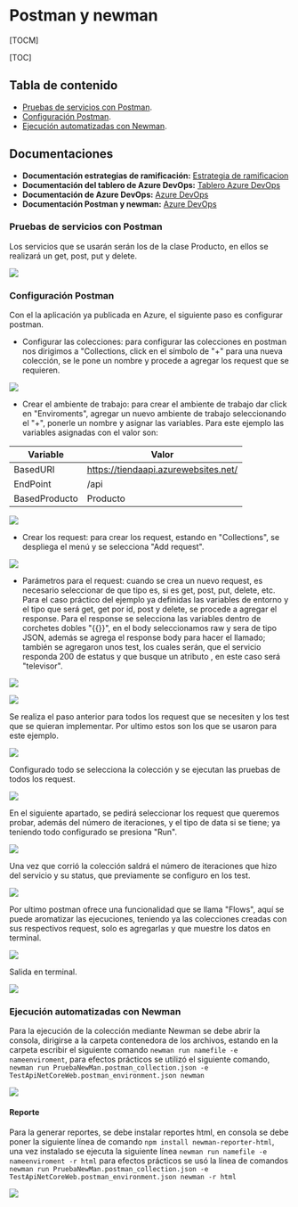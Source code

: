 # Postman y newman

[TOCM]

[TOC]

## Tabla de contenido
- [Pruebas de servicios con Postman](#Pruebas-de-servicios-con-Postman).
- [Configuración Postman](#Configuración-Postman).
- [Ejecución automatizadas con Newman](#Ejecución-automatizada-con-Newman).

## Documentaciones

- **Documentación estrategias de ramificación:** [Estrategia de ramificacion](https://dev.azure.com/celuladevops/Celula/_git/EstrategiasRamificacion?path=/README.md)
- **Documentación del tablero de Azure DevOps:** [Tablero Azure DevOps](https://dev.azure.com/celuladevops/Celula/_git/ci-netcore?path=/TableroAzureDevOps.md)
- **Documentación de Azure DevOps:** [Azure DevOps](https://dev.azure.com/celuladevops/Celula/_git/ci-netcore?path=/README.md)
- **Documentación Postman y newman:** [Azure DevOps](https://dev.azure.com/celuladevops/Celula/_git/ci-netcore?path=/Postman%20y%20newman.md&_a=preview)

### Pruebas de servicios con Postman

Los servicios que se usarán serán los de la clase Producto, en ellos se realizará un get, post, put y delete.

![](https://i.postimg.cc/dQfp4xxT/15.jpg)

### Configuración Postman

Con el la aplicación ya publicada en Azure, el siguiente paso es configurar postman.

- Configurar las colecciones: para configurar las colecciones en postman nos dirigimos a "Collections, click en el símbolo de "+" para una nueva colección, se le pone un nombre y  procede a agregar los request que se requieren.


![](https://i.postimg.cc/dtjyBzWq/2.jpg)

- Crear el ambiente de trabajo: para crear el ambiente de trabajo dar click en "Enviroments", agregar un nuevo ambiente de trabajo seleccionando el "+", ponerle un nombre y asignar las variables. Para este ejemplo las variables asignadas con el valor son:

| Variable      | Valor |
| --------- | -----|
| BasedURI  | https://tiendaapi.azurewebsites.net/|
| EndPoint   |/api|
| BasedProducto |Producto|

![](https://i.postimg.cc/QMFLSZJw/3.jpg)

- Crear los request: para crear los request, estando en "Collections", se despliega el menú y se selecciona "Add request".

![](https://i.postimg.cc/k5vSjLMN/4.jpg)

- Parámetros para el request: cuando se crea un nuevo request, es necesario seleccionar de que tipo es, si es get, post, put, delete, etc. Para el caso práctico del ejemplo ya definidas las variables de entorno y el tipo que será get, get por id, post y delete, se procede a agregar el response. Para el response se selecciona las variables dentro de corchetes dobles "{{}}", en el body seleccionamos raw y sera de tipo JSON, además se agrega el response body para hacer el llamado; también se agregaron unos test, los cuales serán, que el servicio responda 200 de estatus y que busque un atributo , en este caso será "televisor".

![](https://i.postimg.cc/BnxP6RFW/5.jpg)

![](https://i.postimg.cc/R0gFJmVY/6.jpg)

Se realiza el paso anterior para todos los request que se necesiten y los test que se quieran implementar. Por ultimo estos son los que se usaron para este ejemplo.

![](https://i.postimg.cc/v8g7rYxf/7.jpg)

Configurado todo se selecciona la colección y se ejecutan las pruebas de todos los request.

![](https://i.postimg.cc/pXMjKDHM/8.jpg)

En el siguiente apartado, se pedirá seleccionar los request que queremos probar, además del número de iteraciones, y el tipo de data si se tiene; ya teniendo todo configurado se presiona "Run".

![](https://i.postimg.cc/Yq74vM6p/9.jpg)

Una vez que corrió la colección saldrá el número de iteraciones que hizo del servicio y su status, que previamente se configuro en los test.

![](https://i.postimg.cc/8Cfky0RK/10.jpg)

Por ultimo postman ofrece una funcionalidad que se llama "Flows", aquí se puede aromatizar las ejecuciones, teniendo ya las colecciones creadas con sus respectivos request, solo es agregarlas y que muestre los datos en terminal.

![](https://i.postimg.cc/Bn1RR9zK/11.jpg)

Salida en terminal.

![](https://i.postimg.cc/W3Sy02dQ/12.jpg)

### Ejecución automatizadas con Newman


Para la ejecución de la colección mediante Newman se debe abrir la consola, dirigirse a la carpeta contenedora de los archivos, estando en la carpeta escribir el siguiente comando
`newman run namefile -e nameenviroment`, para efectos prácticos se utilizó el siguiente comando, `newman run PruebaNewMan.postman_collection.json -e TestApiNetCoreWeb.postman_environment.json newman`

![](https://i.postimg.cc/BvPDxNXs/13.jpg)

#### Reporte

Para la generar reportes, se debe instalar reportes html, en consola se debe poner la siguiente línea de comando `npm install newman-reporter-html`, una vez instalado se ejecuta la siguiente línea `newman run namefile -e nameenviroment -r html` para efectos prácticos se usó la línea de comandos `newman run PruebaNewMan.postman_collection.json -e TestApiNetCoreWeb.postman_environment.json newman -r html`

![](https://i.postimg.cc/nVX4ZFHM/14.jpg)
